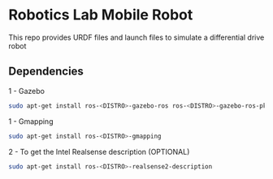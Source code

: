 # Robotics Lab Mobile Robot

This repo provides URDF files and launch files to simulate a differential drive robot

## Dependencies
1 - Gazebo
```bash
sudo apt-get install ros-<DISTRO>-gazebo-ros ros-<DISTRO>-gazebo-ros-pkgs ros-<DISTRO>-gazebo-ros-control
  ```

1 - Gmapping
```bash
sudo apt-get install ros-<DISTRO>-gmapping
```

2 - To get the Intel Realsense description (OPTIONAL)
```bash
sudo apt-get install ros-<DISTRO>-realsense2-description 
  ```
